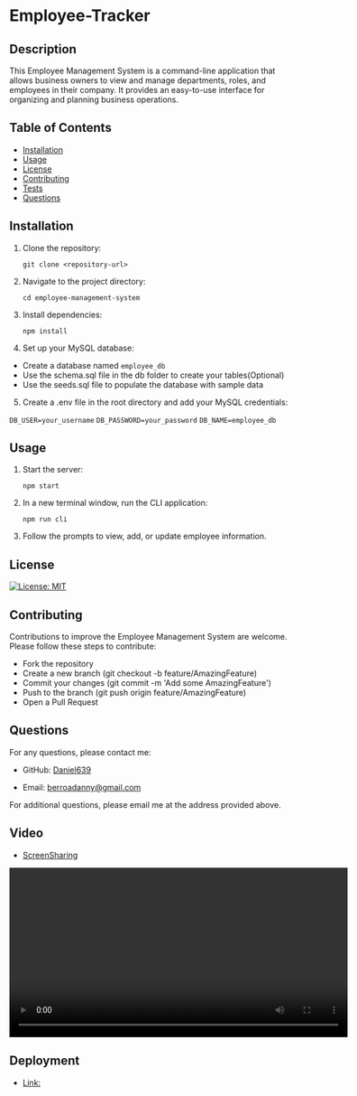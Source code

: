 # Employee-Tracker

## Description

This Employee Management System is a command-line application that allows business owners to view and manage departments, roles, and employees in their company. It provides an easy-to-use interface for organizing and planning business operations.

## Table of Contents

- [Installation](#installation)
- [Usage](#usage)
- [License](#license)
- [Contributing](#contributing)
- [Tests](#tests)
- [Questions](#questions)

## Installation

1. Clone the repository:

    ```git clone <repository-url>```

2. Navigate to the project directory:

      ```cd employee-management-system```

3. Install dependencies:

    ```npm install```

4. Set up your MySQL database:

* Create a database named ``employee_db``
* Use the schema.sql file in the db folder to create your tables(Optional) 
* Use the seeds.sql file to populate the database with sample data

5. Create a .env file in the root directory and add your MySQL credentials:

`DB_USER=your_username`
`DB_PASSWORD=your_password`
`DB_NAME=employee_db`

## Usage

1. Start the server:

      ``` npm start ```

2. In a new terminal window, run the CLI application:

      ``` npm run cli ```

3. Follow the prompts to view, add, or update employee information.

## License

[![License: MIT](https://img.shields.io/badge/License-MIT-yellow.svg)](https://opensource.org/licenses/MIT)

## Contributing

Contributions to improve the Employee Management System are welcome. Please follow these steps to contribute:

* Fork the repository
* Create a new branch (git checkout -b feature/AmazingFeature)
* Commit your changes (git commit -m 'Add some AmazingFeature')
* Push to the branch (git push origin feature/AmazingFeature)
* Open a Pull Request

## Questions

For any questions, please contact me:

- GitHub: [Daniel639](https://github.com/Daniel639)

- Email: <berroadanny@gmail.com>

For additional questions, please email me at the address provided above.

## Video 

- [ScreenSharing](https://www.dropbox.com/s/uvoukc6mv6ogkna/Screen%20Recording%202024-07-26%20at%207.54.00%E2%80%AFAM.mov?st=6bs1wr0p&dl=0)

<video width="600" controls>
  <source src="https://www.dropbox.com/s/uvoukc6mv6ogkna/Screen%20Recording%202024-07-26%20at%207.54.00%E2%80%AFAM.mov?st=6bs1wr0p&dl=0" type="video/mp4">
  Your browser does not support the video tag.
</video>

## Deployment 

- [Link:](https://daniel639.github.io/Employee-Tracker/)